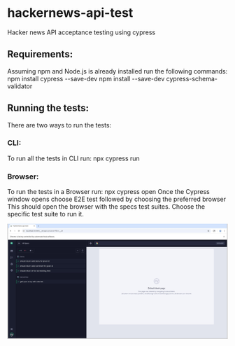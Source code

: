 # hackernews-api-test
Hacker news API acceptance testing using cypress

## Requirements:
Assuming npm and Node.js is already installed run the following commands:
npm install cypress --save-dev
npm install --save-dev cypress-schema-validator

## Running the tests:
There are two ways to run the tests:

### CLI:
To run all the tests in CLI run: npx cypress run

### Browser:
To run the tests in a Browser run: npx cypress open
Once the Cypress window opens choose E2E test followed by choosing the preferred browser
This should open the browser with the specs test suites. Choose the specific test suite to run it.

![screenshot](./testPassImage.jpg)
